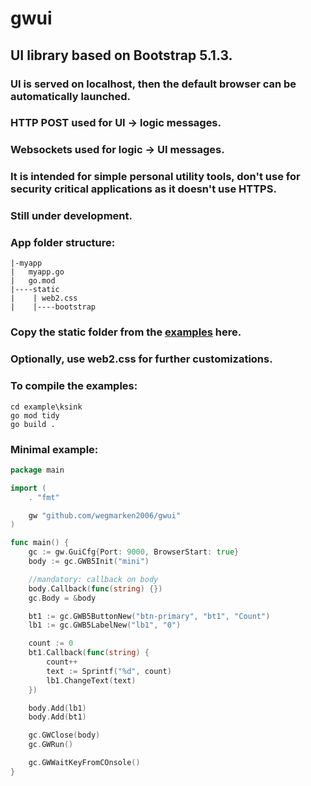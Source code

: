 # gwui
## UI library based on Bootstrap 5.1.3.
### UI is served on localhost, then the default browser can be automatically launched.
### HTTP POST used for UI -> logic messages.
### Websockets used for logic -> UI messages. 
### It is intended for simple personal utility tools, don't use for security critical applications as it doesn't use HTTPS.

### Still  under development.
###
### App folder structure:
```
|-myapp
|   myapp.go
|   go.mod
|----static
|    | web2.css
|    |----bootstrap
```
### Copy the static folder from the [examples](./examples) here.
### Optionally, use web2.css for further customizations.
###
### To compile the examples:
```
cd example\ksink
go mod tidy
go build .
```

### Minimal example:
```go
package main

import (
    . "fmt"

	gw "github.com/wegmarken2006/gwui"
)

func main() {
	gc := gw.GuiCfg{Port: 9000, BrowserStart: true}
	body := gc.GWB5Init("mini")

	//mandatory: callback on body
	body.Callback(func(string) {})
	gc.Body = &body

	bt1 := gc.GWB5ButtonNew("btn-primary", "bt1", "Count")
	lb1 := gc.GWB5LabelNew("lb1", "0")

	count := 0
	bt1.Callback(func(string) {
		count++
		text := Sprintf("%d", count)
		lb1.ChangeText(text)
	})

	body.Add(lb1)
	body.Add(bt1)

	gc.GWClose(body)
	gc.GWRun()

	gc.GWWaitKeyFromCOnsole()
}
```
